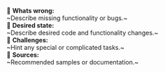 🐞 **Whats wrong:**<br>
~Describe missing functionality or bugs.~<br>
🌈 **Desired state:**<br>
~Describe desired code and functionality changes.~<br>
📏 **Challenges:**<br>
~Hint any special or complicated tasks.~<br>
📂 **Sources:**<br>
~Recommended samples or documentation.~<br>
